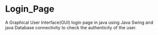 # Login_Page
A Graphical User Interface(GUI) login page in java using Java Swing and java Database connectivity to check the authenticity of the user.
